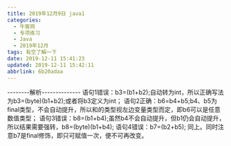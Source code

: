 ```yaml
---
title: 2019年12月9日 java1
categories: 
  - 牛客网
  - 专项练习
  - Java
  - 2019年12月
tags: 有空了解一下
date: 2019-12-11 15:41:23
updated: 2019-12-11 15:42:11
abbrlink: 6b20adaa
---
```

--------解析--------------
语句1错误：b3=(b1+b2);自动转为int，所以正确写法为b3=(byte)(b1+b2);或者将b3定义为int；
语句2正确：b6=b4+b5;b4、b5为final类型，不会自动提升，所以和的类型视左边变量类型而定，即b6可以是任意数值类型；
语句3错误：b8=(b1+b4);虽然b4不会自动提升，但b1仍会自动提升，所以结果需要强转，b8=(byte)(b1+b4);
语句4错误：b7=(b2+b5); 同上。同时注意b7是final修饰，即只可赋值一次，便不可再改变。
